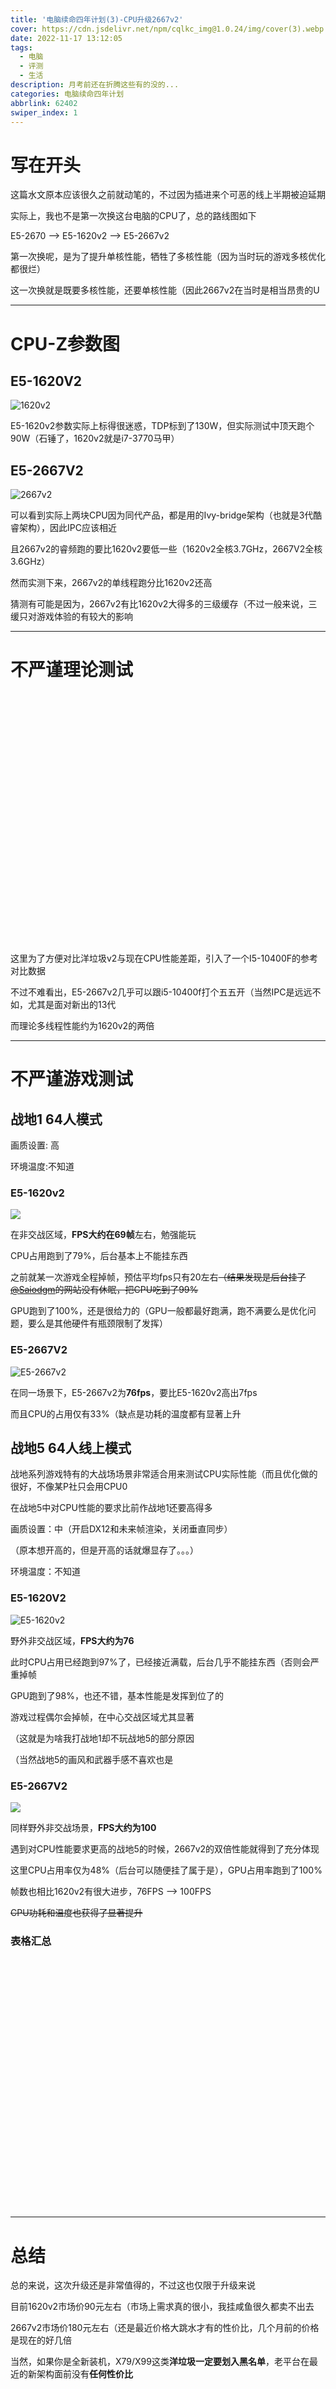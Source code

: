 ```yaml
---
title: '电脑续命四年计划(3)-CPU升级2667v2'
cover: https://cdn.jsdelivr.net/npm/cqlkc_img@1.0.24/img/cover(3).webp
date: 2022-11-17 13:12:05
tags:
  - 电脑
  - 评测
  - 生活
description: 月考前还在折腾这些有的没的...
categories: 电脑续命四年计划
abbrlink: 62402
swiper_index: 1
---
```

<script defer src="https://cdn.jsdelivr.net/npm/echarts@5.4.0/dist/echarts.min.js" data-pjax type="text/javascript"></script>

# 写在开头

这篇水文原本应该很久之前就动笔的，不过因为插进来个可恶的线上半期被迫延期

实际上，我也不是第一次换这台电脑的CPU了，总的路线图如下

E5-2670 --> E5-1620v2 --> E5-2667v2

第一次换呢，是为了提升单核性能，牺牲了多核性能（因为当时玩的游戏多核优化都很烂）

这一次换就是既要多核性能，还要单核性能（因此2667v2在当时是相当昂贵的U

---

# CPU-Z参数图

## E5-1620V2

<img src="https://i0.hdslb.com/bfs/album/9aae0b9ca05d1f30ca864a4883a02b0a284057bb.webp" alt = "1620v2" referrerPolicy="no-referrer" />

E5-1620v2参数实际上标得很迷惑，TDP标到了130W，但实际测试中顶天跑个90W（石锤了，1620v2就是i7-3770马甲）

## E5-2667V2

![2667v2](https://i0.hdslb.com/bfs/album/ab3cf21546741c92dc6f2d07f2c8de21b51db7c9.webp)

可以看到实际上两块CPU因为同代产品，都是用的Ivy-bridge架构（也就是3代酷睿架构），因此IPC应该相近

且2667v2的睿频跑的要比1620v2要低一些（1620v2全核3.7GHz，2667V2全核3.6GHz）

然而实测下来，2667v2的单线程跑分比1620v2还高

猜测有可能是因为，2667v2有比1620v2大得多的三级缓存（不过一般来说，三缓只对游戏体验的有较大的影响

---

# 不严谨理论测试
<div id="cpu-test1" style="width: 85%;height:400px;"></div>
<script data-pjax>
var e1 = function(){
  var myChart = echarts.init(document.getElementById('cpu-test1'));
var option = {
  title: {
          text: 'CPU理论性能测试成绩'
        },
  legend: {},
  tooltip: {},
  dataset: {
    dimensions: ['product', 'E5-1620v2', 'E5-2667v2', 'i5-10400F'],
    source: [
      {
        product: 'CPU-Z单线程',
        'E5-1620v2': 372.3,
        'E5-2667v2': 376.4,
        'i5-10400F': 479.1
      },
      {
        product: 'CPU-Z多线程',
        'E5-1620v2': 1862,
        'E5-2667v2': 3536.8,
        'i5-10400F': 3623.4
      },
      {
        product: 'R15多线程',
        'E5-1620v2': 621,
        'E5-2667v2': 1141,
        'i5-10400F': 1291
      },
      {
        product: '国际象棋(取1/10)',
        'E5-1620v2': 1331.4,
        'E5-2667v2': 2202.2,
        'i5-10400F': 2246.8
      }
    ]
  },
  xAxis: { type: 'category' },
  yAxis: {},
  // Declare several bar series, each will be mapped
  // to a column of dataset.source by default.
  series: [{ type: 'bar' }, { type: 'bar' }, { type: 'bar' }]
};
 myChart.setOption(option);
  // 刷新调整
  window.onresize = function () {
    myChart.resize();
  }
}
e1();
    document.addEventListener('pjax:complete', function () {
        e1();
    });
</script>

这里为了方便对比洋垃圾v2与现在CPU性能差距，引入了一个I5-10400F的参考对比数据

不过不难看出，E5-2667v2几乎可以跟i5-10400f打个五五开（当然IPC是远远不如，尤其是面对新出的13代

而理论多线程性能约为1620v2的两倍

---

# 不严谨游戏测试

## 战地1 64人模式

画质设置: 高

环境温度:不知道

### E5-1620v2

![](https://i0.hdslb.com/bfs/album/d6cf9a56ff0e11458243180771a60b1bb66a0fd9.webp)

在非交战区域，**FPS大约在69帧**左右，勉强能玩

CPU占用跑到了79%，后台基本上不能挂东西

之前就某一次游戏全程掉帧，预估平均fps只有20左右~~（结果发现是后台挂了<a href = "https://oi.saiodgm.gq">@Saiodgm</a>的网站没有休眠，把CPU吃到了99%~~

GPU跑到了100%，还是很给力的（GPU一般都最好跑满，跑不满要么是优化问题，要么是其他硬件有瓶颈限制了发挥）

### E5-2667V2

![E5-2667v2](https://i0.hdslb.com/bfs/album/51204f2e0537e138d55131495ac9b2eee9673f76.webp)

在同一场景下，E5-2667v2为**76fps**，要比E5-1620v2高出7fps

而且CPU的占用仅有33%（缺点是功耗的温度都有显著上升

## 战地5 64人线上模式

战地系列游戏特有的大战场场景非常适合用来测试CPU实际性能（而且优化做的很好，不像某P社只会用CPU0

在战地5中对CPU性能的要求比前作战地1还要高得多

画质设置：中（开启DX12和未来帧渲染，关闭垂直同步）

（原本想开高的，但是开高的话就爆显存了。。。）

环境温度：不知道

### E5-1620V2

![E5-1620v2](https://i0.hdslb.com/bfs/album/290712973e1b65cab2ecb55c55fc72c7b11a5a16.webp)

野外非交战区域，**FPS大约为76**

此时CPU占用已经跑到97%了，已经接近满载，后台几乎不能挂东西（否则会严重掉帧

GPU跑到了98%，也还不错，基本性能是发挥到位了的

游戏过程偶尔会掉帧，在中心交战区域尤其显著

（这就是为啥我打战地1却不玩战地5的部分原因

（当然战地5的画风和武器手感不喜欢也是

### E5-2667V2

![](https://i0.hdslb.com/bfs/album/45c7f0027e573c4731f11408752c5fdacbc567e9.webp)



同样野外非交战场景，**FPS大约为100**

遇到对CPU性能要求更高的战地5的时候，2667v2的双倍性能就得到了充分体现

这里CPU占用率仅为48%（后台可以随便挂了属于是），GPU占用率跑到了100%

帧数也相比1620v2有很大进步，76FPS --> 100FPS

~~CPU功耗和温度也获得了显著提升~~

### 表格汇总
<div id="cpu-test2" style="width: 85%;height:400px;"></div>
<script data-pjax="" type="text/javascript">
var myChart = echarts.init(document.getElementById('cpu-test2'));
var option = {
  title: {
          text: 'CPU实际游戏帧率'
        },
  legend: {},
  tooltip: {},
  dataset: {
    dimensions: ['product', 'E5-1620v2', 'E5-2667v2'],
    source: [
      {
        product: '战地1',
        'E5-1620v2': 69,
        'E5-2667v2': 78
      },
      {
        product: '战地5',
        'E5-1620v2': 76,
        'E5-2667v2': 100
      }
    ]
  },
  xAxis: { type: 'category' },
  yAxis: {},
  // Declare several bar series, each will be mapped
  // to a column of dataset.source by default.
  series: [{ type: 'bar' }, { type: 'bar' }, { type: 'bar' }]
};
 myChart.setOption(option);
  // 刷新调整
  window.onresize = function () {
    myChart.resize();
  }
</script>

---

# 总结

总的来说，这次升级还是非常值得的，不过这也仅限于升级来说

目前1620v2市场价90元左右（市场上需求真的很小，我挂咸鱼很久都卖不出去

2667v2市场价180元左右（还是最近价格大跳水才有的性价比，几个月前的价格是现在的好几倍

当然，如果你是全新装机，X79/X99这类**洋垃圾一定要划入黑名单**，老平台在最近的新架构面前没有**任何性价比**